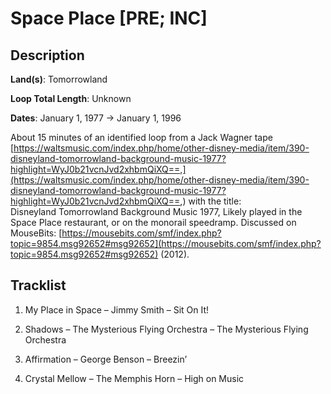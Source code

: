 # Space Place [PRE; INC]

## Description

**Land(s)**: Tomorrowland

**Loop Total Length**: Unknown

**Dates**: January 1, 1977 → January 1, 1996

About 15 minutes of an identified loop from a Jack Wagner tape [https://waltsmusic.com/index.php/home/other-disney-media/item/390-disneyland-tomorrowland-background-music-1977?highlight=WyJ0b21vcnJvd2xhbmQiXQ==,](https://waltsmusic.com/index.php/home/other-disney-media/item/390-disneyland-tomorrowland-background-music-1977?highlight=WyJ0b21vcnJvd2xhbmQiXQ==,) with the title: Disneyland Tomorrowland Background Music 1977, Likely played in the Space Place restaurant, or on the monorail speedramp. Discussed on MouseBits: [https://mousebits.com/smf/index.php?topic=9854.msg92652#msg92652](https://mousebits.com/smf/index.php?topic=9854.msg92652#msg92652) (2012).

## Tracklist

1. My Place in Space – Jimmy Smith – Sit On It!


2. Shadows – The Mysterious Flying Orchestra – The Mysterious Flying Orchestra


3. Affirmation – George Benson – Breezin’


4. Crystal Mellow – The Memphis Horn – High on Music

